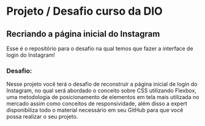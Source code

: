 # Projeto / Desafio curso da DIO

## Recriando a página inicial do Instagram

Esse é o repositório para o desafio na qual temos que fazer a interface de login do Instagram!

### Desafio:

Nesse projeto você terá o desafio de reconstruir a página inicial de login do Instagram, no qual será abordado o conceito sobre CSS utilizando Flexbox, uma metodologia de posicionamento de elementos em tela mais utilizada no mercado assim como conceitos de responsividade, além disso a expert disponibiliza todo o material necessário em seu GitHub para que você possa realizar o seu projeto.


